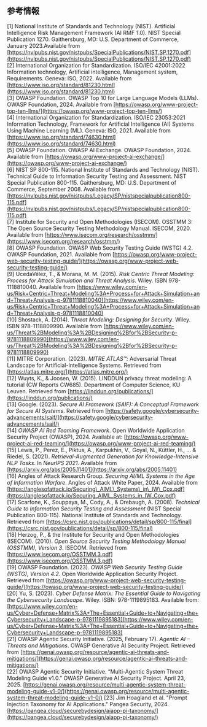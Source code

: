 ## 参考情報

\[1\] National Institute of Standards and Technology (NIST). Artificial Intelligence Risk Management Framework (AI RMF 1.0). NIST Special Publication 1270\. Gaithersburg, MD: U.S. Department of Commerce, January 2023.Available from [https://nvlpubs.nist.gov/nistpubs/SpecialPublications/NIST.SP.1270.pdf](https://nvlpubs.nist.gov/nistpubs/SpecialPublications/NIST.SP.1270.pdf)  
\[2\] International Organization for Standardization. ISO/IEC 42001:2022 Information technology, Artificial intelligence, Management system, Requirements. Geneva: ISO, 2022\. Available from [https://www.iso.org/standard/81230.html](https://www.iso.org/standard/81230.html)  
\[3\] OWASP Foundation. OWASP Top 10 for Large Language Models (LLMs). OWASP Foundation, 2024\. Available from [https://owasp.org/www-project-top-ten-llms/](https://owasp.org/www-project-top-ten-llms/)  
\[4\] International Organization for Standardization. ISO/IEC 23053:2021 Information Technology, Framework for Artificial Intelligence (AI) Systems Using Machine Learning (ML). Geneva: ISO, 2021\. Available from [https://www.iso.org/standard/74630.html](https://www.iso.org/standard/74630.html)  
\[5\] OWASP Foundation. OWASP AI Exchange. OWASP Foundation, 2024\. Available from [https://owasp.org/www-project-ai-exchange/](https://owasp.org/www-project-ai-exchange/)  
\[6\] NIST SP 800-115. National Institute of Standards and Technology (NIST). Technical Guide to Information Security Testing and Assessment. NIST Special Publication 800-115. Gaithersburg, MD: U.S. Department of Commerce, September 2008\. Available from [https://nvlpubs.nist.gov/nistpubs/Legacy/SP/nistspecialpublication800-115.pdf](https://nvlpubs.nist.gov/nistpubs/Legacy/SP/nistspecialpublication800-115.pdf)  
\[7\] Institute for Security and Open Methodologies (ISECOM). OSSTMM 3: The Open Source Security Testing Methodology Manual. ISECOM, 2020\. Available from [https://www.isecom.org/research/osstmm/](https://www.isecom.org/research/osstmm/)  
\[8\] OWASP Foundation. OWASP Web Security Testing Guide (WSTG) 4.2. OWASP Foundation, 2021\. Available from [https://owasp.org/www-project-web-security-testing-guide/](https://owasp.org/www-project-web-security-testing-guide/)  
\[9\] UcedaVélez, T., & Morana, M. M. (2015). *Risk Centric Threat Modeling: Process for Attack Simulation and Threat Analysis*. Wiley. ISBN 978-1118810040. Available from [https://www.wiley.com/en-us/Risk+Centric+Threat+Modeling%3A+Process+for+Attack+Simulation+and+Threat+Analysis-p-9781118810040](https://www.wiley.com/en-us/Risk+Centric+Threat+Modeling%3A+Process+for+Attack+Simulation+and+Threat+Analysis-p-9781118810040)  
\[10\] Shostack, A. (2014). *Threat Modeling: Designing for Security*. Wiley. ISBN 978-1118809990. Available from [https://www.wiley.com/en-us/Threat%2BModeling%3A%2BDesigning%2Bfor%2BSecurity-p-9781118809990](https://www.wiley.com/en-us/Threat%2BModeling%3A%2BDesigning%2Bfor%2BSecurity-p-9781118809990)  
\[11\]  MITRE Corporation. (2023). *MITRE ATLAS™:* Adversarial Threat Landscape for Artificial-Intelligence Systems. Retrieved from [https://atlas.mitre.org/](https://atlas.mitre.org/)  
\[12\] Wuyts, K., & Joosen, W. (2015). LINDDUN privacy threat modeling: A tutorial (CW Reports CW685). Department of Computer Science, KU Leuven. Retrieved from [https://linddun.org/publications/](https://linddun.org/publications/)  
\[13\] Google. (2023). *Secure AI Framework (SAIF): A Conceptual Framework for Secure AI Systems*. Retrieved from [https://safety.google/cybersecurity-advancements/saif/](https://safety.google/cybersecurity-advancements/saif/)  
\[14\] *OWASP AI Red Teaming Framework*. Open Worldwide Application Security Project (OWASP), 2024\. Available at: [https://owasp.org/www-project-ai-red-teaming/](https://owasp.org/www-project-ai-red-teaming/)  
\[15\] Lewis, P., Perez, E., Piktus, A., Karpukhin, V., Goyal, N., Küttler, H., … & Riedel, S. (2021). *Retrieval-Augmented Generation for Knowledge-Intensive NLP Tasks*. In *NeurIPS 2021*. Available from [https://arxiv.org/abs/2005.11401](https://arxiv.org/abs/2005.11401)  
\[16\] Angles of Attack Research Group. *Securing AI/ML Systems in the Age of Information Warfare*. Angles of Attack White Paper, 2024\. Available from [https://anglesofattack.io/Securing\_AIML\_Systems\_in\_IW\_Cox.pdf](https://anglesofattack.io/Securing_AIML_Systems_in_IW_Cox.pdf)  
\[17\] Scarfone, K., Souppaya, M., Cody, A., & Orebaugh, A. (2008). *Technical Guide to Information Security Testing and Assessment* (NIST Special Publication 800-115). National Institute of Standards and Technology. Retrieved from [https://csrc.nist.gov/publications/detail/sp/800-115/final](https://csrc.nist.gov/publications/detail/sp/800-115/final)  
\[18\] Herzog, P., & the Institute for Security and Open Methodologies (ISECOM). (2010). *Open Source Security Testing Methodology Manual (OSSTMM), Version 3*. ISECOM. Retrieved from [https://www.isecom.org/OSSTMM.3.pdf](https://www.isecom.org/OSSTMM.3.pdf)  
\[19\]  OWASP Foundation. (2023). *OWASP Web Security Testing Guide (WSTG), Version 4.2*. Open Worldwide Application Security Project. Retrieved from [https://owasp.org/www-project-web-security-testing-guide/](https://owasp.org/www-project-web-security-testing-guide/)  
\[20\] Yu, S. (2023). *Cyber Defense Matrix: The Essential Guide to Navigating the Cybersecurity Landscape.* Wiley. ISBN: 978-1119895183. Available from: [https://www.wiley.com/en-us/Cyber+Defense+Matrix%3A+The+Essential+Guide+to+Navigating+the+Cybersecurity+Landscape-p-9781119895183](https://www.wiley.com/en-us/Cyber+Defense+Matrix%3A+The+Essential+Guide+to+Navigating+the+Cybersecurity+Landscape-p-9781119895183)  
\[21\] OWASP Agentic Security Initiative. (2025, February 17). *Agentic AI – Threats and Mitigations*. OWASP Generative AI Security Project. Retrieved from [https://genai.owasp.org/resource/agentic-ai-threats-and-mitigations/](https://genai.owasp.org/resource/agentic-ai-threats-and-mitigations/)  
\[22\] OWASP Agentic Security Initiative. “Multi-Agentic System Threat Modeling Guide v1.0.” OWASP Generative AI Security Project. April 23, 2025\. [https://genai.owasp.org/resource/multi-agentic-system-threat-modeling-guide-v1-0/](https://genai.owasp.org/resource/multi-agentic-system-threat-modeling-guide-v1-0/)
\[23\] Jim Hoagland et al. "Prompt Injection Taxonomy for AI Applications." Pangea Security, 2024\.  [https://pangea.cloud/securebydesign/aiapp-pi-taxonomy/](https://pangea.cloud/securebydesign/aiapp-pi-taxonomy/)
